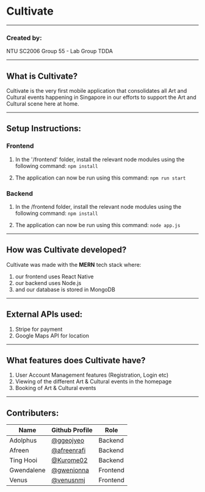# **Cultivate** 

---

### **Created by:**
NTU SC2006 Group 55 - Lab Group TDDA 

---

## **What is Cultivate?**
Cultivate is the very first mobile application that consolidates all Art and Cultural events happening in Singapore in our efforts to support the Art and Cultural scene here at home. 

---

## **Setup Instructions:**

### **Frontend**
1. In the '/frontend' folder, install the relevant node modules using the following command:
``` npm install ```

2. The application can now be run using this command: 
``` npm run start ```

### **Backend**
1. In the /frontend folder, install the relevant node modules using the following command:
``` npm install ```

2. The application can now be run using this command: 
``` node app.js ```

---

## **How was Cultivate developed?**
Cultivate was made with the **MERN** tech stack where:
1. our frontend uses React Native 
2. our backend uses Node.js
3. and our database is stored in MongoDB 

---

## **External APIs used:**
1. Stripe for payment 
2. Google Maps API for location 

---

## **What features does Cultivate have?**
1. User Account Management features (Registration, Login etc)
2. Viewing of the different Art & Cultural events in the homepage 
3. Booking of Art & Cultural events 

--- 

## **Contributers:**
| **Name**              | **Github Profile**                            | **Role**          |
|-----------------------|-----------------------------------------------|-------------------|
|   Adolphus            |[@ggeojyeo](https://github.com/ggeojyeo)       |   Backend         |
|   Afreen              |[@afreenrafi](https://github.com/afreenrafi)   |   Backend         |
|   Ting Hooi           |[@Kurome02](https://github.com/Kurome02)       |   Backend         |
|   Gwendalene          |[@gwenionna](https://github.com/gwenionna)     |   Frontend        |
|   Venus               |[@venusnmj](https://github.com/venusnmj)       |   Frontend        |


